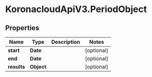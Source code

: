 # KoronacloudApiV3.PeriodObject

## Properties
Name | Type | Description | Notes
------------ | ------------- | ------------- | -------------
**start** | **Date** |  | [optional] 
**end** | **Date** |  | [optional] 
**results** | **Object** |  | [optional] 


